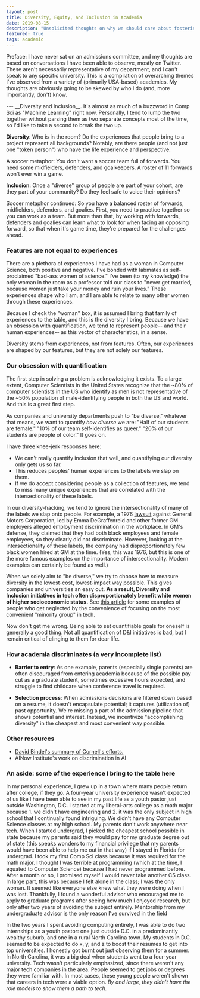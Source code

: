 ```yaml
---
layout: post
title: Diversity, Equity, and Inclusion in Academia
date: 2019-08-15 
description: "Unsolicited thoughts on why we should care about fostering a diverse and inclusive environment in the workplace"
featured: true
tags: academic
---
```



<p> Preface: I have never sat on an admissions committee, and my thoughts are based on conversations I have been able to observe, mostly on Twitter.  These aren't necessarily representative of my department, and I can't speak to any specific university.  This is a compilation of overarching themes I've observed from a variety of (primarily USA-based) academics.  My thoughts are obviously going to be skewed by who I do (and, more importantly, don't) know. </p>
---
__Diversity and Inclusion__.  It's almost as much of a buzzword in Comp Sci as "Machine Learning" right now.  Personally, I tend to lump the two together without parsing them as two separate concepts most of the time, so I'd like to take a second to break the two up.  

__Diversity__: Who is in the room?  Do the experiences that people bring to a project represent all backgrounds?  Notably, are there people (and not just one "token person") who have the life experience and perspective.

A soccer metaphor:  You don't want a soccer team full of forwards.  You need some midfielders, defenders, and goalkeepers.  A roster of 11 forwards won't ever win a game.

__Inclusion__: Once a "diverse" group of people are part of your cohort, are they part of your community?  Do they feel safe to voice their opinions?

Soccer metaphor continued:  So you have a balanced roster of forwards, midfielders, defenders, and goalies.  First, you need to practice together so you can work as a team.  But more than that, by working with forwards, defenders and goalies can learn what to look for when facing an opposing forward, so that when it's game time, they're prepared for the challenges ahead.


### Features are not equal to experiences
There are a plethora of experiences I have had as a woman in Computer Science, both positive and negative.
I've bonded with labmates as self-proclaimed "bad-ass women of science."  I've been (to my knowledge) the only woman in the room as a professor told our class to "never get married, because women just take your money and ruin your lives."  These experiences shape who I am, and I am able to relate to many other women through these experiences.

Because I check the "woman" box, it is assumed I bring that family of experiences to the table, and this is the diversity I bring.  Because we have an obsession with quantification, we tend to represent people-- and their human experiences-- as this vector of characteristics, in a sense.  

Diversity stems from experiences, not from features.  Often, our experiences are shaped by our features, but they are not solely our features.

### Our obsession with quantification
The first step in solving a problem is acknowledging it exists.  To a large extent, Computer Scientists in the United States recognize that the ~80% of computer scientists in the US who identify as men is not representative of the ~50% population of male-identifying people in both the US and world.  And this is a great first step.

As companies and university departments push to "be diverse," whatever that means, we want to quantify _how diverse_ we are: "Half of our students are female."  "10% of our team self-identifies as queer." "20% of our students are people of color."  It goes on.

I have three knee-jerk responses here:
* We can't really quantify inclusion that well, and quantifying our diversity only gets us so far.  
* This reduces peoples' human experiences to the labels we slap on them.  
* If we do accept considering people as a collection of features, we tend to miss many unique experiences that are correlated with the intersectionality of these labels.

In our diversity-hacking, we tend to ignore the intersectionality of many of the labels we slap onto people.  For example, a 1976 [lawsuit](https://openjurist.org/558/f2d/480/emma-degraffenreid-et-al-v-general-motors-assembly-division-st-louis) against General Motors Corporation, led by Emma DeGraffenreid and other former GM employers alleged employment discrimination in the workplace.  In GM's defense, they claimed that they had both black employees and female employees, so they clearly did not discriminate.  However, looking at the intersectionality of these labels, the company had disproportionately few black women hired at GM at the time.
(Yes, this was 1976, but this is one of the more famous examples on the importance of intersectionality.  Modern examples can certainly be found as well.)

When we solely aim to "be diverse," we try to choose how to measure diversity in the lowest-cost, lowest-impact way possible.  This gives companies and universities an easy out.
__As a result, Diversity and Inclusion initiatives in tech often disproportionately benefit white women of higher socioeconomic status.__  See [this article](https://www.vox.com/2016/12/20/14013610/gender-diversity-women-race-age-geography-initiative) for some examples of people who get neglected by the convenience of focusing on the most convenient "minority group" in tech.

Now don't get me wrong.  Being able to set quantifiable goals for oneself is generally a good thing.  Not all quantification of D&I initiatives is bad, but I remain critical of clinging to them for dear life.

### How academia discriminates (a very incomplete list)
* __Barrier to entry__: As one example, parents (especially single parents) are often discouraged from entering academia because of the possible pay cut as a graduate student, sometimes excessive hours expected, and struggle to find childcare when conference travel is required.

* __Selection process__: When admissions decisions are filtered down based on a resume, it doesn't encapsulate potential; it captures (utilization of) past opportunity.  We're missing a part of the admission pipeline that shows potential and interest.  Instead, we incentivize "accomplishing diversity" in the cheapest and most convenient way possible.

### Other resources
* [David Bindel's summary of Cornell's efforts.](http://www.cs.cornell.edu/~bindel/paper/diversity.pdf)
* AINow Institute's work on discrimination in AI

### An aside: some of the experience I bring to the table here

In my personal experience, I grew up in a town where many people return after college, if they go.  A four-year university experience wasn't expected of us like I have been able to see in my past life as a youth pastor just outside Washington, D.C.  I started at my liberal-arts college as a math major because 1. we didn't have engineering and 2. it was the only subject in high school that I continually found intriguing.  We didn't have any Computer Science classes at my high school.  My parents don't work anywhere near tech.  When I started undergrad, I picked the cheapest school possible in state because my parents said they would pay for my graduate degree out of state (this speaks wonders to my financial privilege that my parents would have been able to help me out in that way) if I stayed in Florida for undergrad.  I took my first Comp Sci class because it was required for the math major.  I thought I was terrible at programming (which at the time, I equated to Computer Science) because I had never programmed before.  After a month or so, I promised myself I would never take another CS class.  In large part, this was because I felt alone in the class; I was the only woman.  It seemed like everyone else knew what they were doing when I was lost.  Thankfully, I found a wonderful advisor who encouraged me to apply to graduate programs after seeing how much I enjoyed research, but only after two years of avoiding the subject entirely.  Mentorship from my undergraduate advisor is the only reason I've survived in the field   

In the two years I spent avoiding computing entirely, I was able to do two internships as a youth pastor: one just outside D.C. in a predominantly wealthy suburb, and one in a rural North Carolina town.  My students in D.C. seemed to be expected to do x, y, and z to boost their resumes to get into top universities.  I honestly got burnt out just observing them for a summer.
In North Carolina, it was a big deal when students went to a four-year university.  Tech wasn't particularly emphasized, since there weren't any major tech companies in the area.  People seemed to get jobs or degrees they were familiar with.  In most cases, these young people weren't shown that careers in tech were a viable option. _By and large, they didn't have the role models to show them a path to tech._

